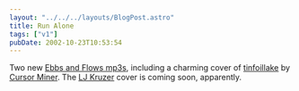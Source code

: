 ```yaml
---
layout: "../../../layouts/BlogPost.astro"
title: Run Alone
tags: ["v1"]
pubDate: 2002-10-23T10:53:54
---
```


Two new [Ebbs and Flows mp3s][1], including a charming cover of [tinfoillake][2] by [Cursor Miner][3]. The [LJ Kruzer][4] cover is coming soon, apparently.

[1]: http://www.ebbsandflows.co.uk/ "Ebbs and Flows"
[2]: http://www.cursorminer.com/cmmetallyrics.htm#tin "Cursor Miner: tinfoillake lyrics"
[3]: http://www.cursorminer.com
[4]: http://www.ljkruzer.co.uk/
